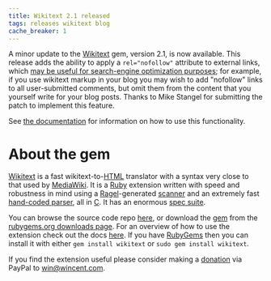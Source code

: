 ```yaml
---
title: Wikitext 2.1 released
tags: releases wikitext blog
cache_breaker: 1
---
```


A minor update to the [Wikitext](/wiki/Wikitext) gem, version 2.1, is now available. This release adds the ability to apply a `rel="nofollow"` attribute to external links, which [may be useful for search-engine optimization purposes](http://en.wikipedia.org/wiki/Nofollow); for example, if you use wikitext markup in your blog you may wish to add "nofollow" links to all user-submitted comments, but omit them from the content that you yourself write for your blog posts. Thanks to Mike Stangel for submitting the patch to implement this feature.

See [the documentation](/products/wikitext/doc/) for information on how to use this functionality.

# About the gem

[Wikitext](/wiki/Wikitext) is a fast wikitext-to-[HTML](/wiki/HTML) translator with a syntax very close to that used by [MediaWiki](/wiki/MediaWiki). It is a [Ruby](/wiki/Ruby) extension written with speed and robustness in mind using a [Ragel](/wiki/Ragel)-generated [scanner](http://git.wincent.com/wikitext.git/blob/HEAD:/ext/wikitext_ragel.rl) and an extremely fast [hand-coded parser](http://git.wincent.com/wikitext.git/blob/HEAD:/ext/parser.c), all in [C](/wiki/C). It has an enormous [spec suite](http://git.wincent.com/wikitext.git/tree/HEAD:/spec).

You can browse the source code repo [here](http://git.wincent.com/wikitext.git), or download the [gem](/wiki/gem) from the [rubygems.org downloads page](http://rubygems.org/gems/wikitext). For an overview of how to use the extension check out the docs [here](/products/wikitext/doc/). If you have [RubyGems](/wiki/RubyGems) then you can install it with either `gem install wikitext` or `sudo gem install wikitext`.

If you find the extension useful please consider making a [donation](https://www.paypal.com/cgi-bin/webscr?cmd=_xclick&business=win@wincent.com&item_name=Wikitext+donation&no_note=1&currency_code=EUR&lc=GB) via PayPal to <win@wincent.com>.
